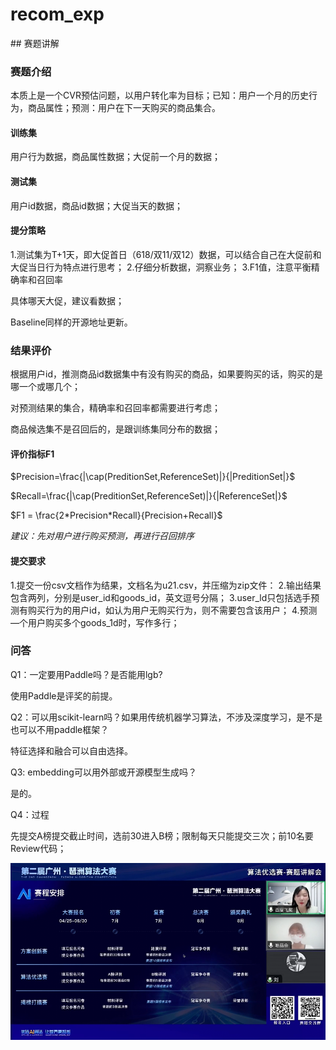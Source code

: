 # recom_exp

## 赛题讲解

### 赛题介绍

本质上是一个CVR预估问题，以用户转化率为目标；已知：用户一个月的历史行为，商品属性；预测：用户在下一天购买的商品集合。

#### 训练集

用户行为数据，商品属性数据；大促前一个月的数据；

#### 测试集

用户id数据，商品id数据；大促当天的数据；

#### 提分策略

1.测试集为T+1天，即大促首日（618/双11/双12）数据，可以结合自己在大促前和大促当日行为特点进行思考；
2.仔细分析数据，洞察业务；
3.F1值，注意平衡精确率和召回率

具体哪天大促，建议看数据；

Baseline同样的开源地址更新。

### 结果评价

根据用户id，推测商品id数据集中有没有购买的商品，如果要购买的话，购买的是哪一个或哪几个；

对预测结果的集合，精确率和召回率都需要进行考虑；

商品候选集不是召回后的，是跟训练集同分布的数据；

#### 评价指标F1

$Precision=\frac{|\cap(PreditionSet,ReferenceSet)|}{|PreditionSet|}$

$Recall=\frac{|\cap(PreditionSet,ReferenceSet)|}{|ReferenceSet|}$

$F1 = \frac{2*Precision*Recall}{Precision+Recall}$



*建议：先对用户进行购买预测，再进行召回排序*

#### 提交要求

1.提交一份csv文档作为结果，文档名为u21.csv，并压缩为zip文件：
2.输出结果包含两列，分别是user_id和goods_id，英文逗号分隔；
3.user_ld只包括选手预测有购买行为的用户id，如认为用户无购买行为，则不需要包含该用户；
4.预测—个用户购买多个goods_1d时，写作多行；



### 问答

Q1：一定要用Paddle吗？是否能用lgb?

使用Paddle是评奖的前提。



Q2：可以用scikit-learn吗？如果用传统机器学习算法，不涉及深度学习，是不是也可以不用paddle框架？

特征选择和融合可以自由选择。



Q3: embedding可以用外部或开源模型生成吗？

是的。



Q4：过程

先提交A榜提交截止时间，选前30进入B榜；限制每天只能提交三次；前10名要Review代码；

![](./推荐算法大赛报告.assets/003.png)